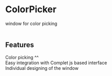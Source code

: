 # ColorPicker
window for color picking<br>
<br>
## Features
Color picking ^^<br>
Easy integration with Complet js based interface<br>
Individual designing of the window<br>
<br>

